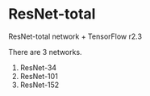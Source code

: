 # ResNet-total
ResNet-total network + TensorFlow r2.3

There are 3 networks.
1) ResNet-34
2) ResNet-101
3) ResNet-152
